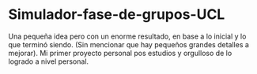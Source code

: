 # Simulador-fase-de-grupos-UCL
Una pequeña idea pero con un enorme resultado, en base a lo inicial y lo que terminó siendo. (Sin mencionar que hay pequeños grandes detalles a mejorar).  Mi primer proyecto personal pos estudios y orgulloso de lo logrado a nivel personal.
